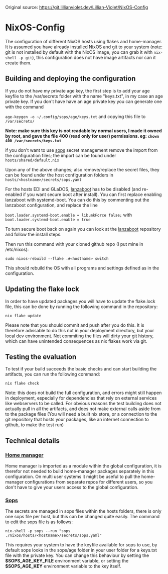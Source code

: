Original source: https://git.lillianviolet.dev/Lillian-Violet/NixOS-Config

# NixOS-Config

The configuration of different NixOS hosts using flakes and home-manager. It is assumed you have already installed NixOS and git to your system (note: git is not installed by default with the NixOS image, you can grab it with ``nix-shell -p git``), this configuration does not have image artifacts nor can it create them.

## Building and deploying the configuration

If you do not have my private age key, the first step is to add your age keyfile to the /var/secrets folder with the name "keys.txt", in my case an age private key. If you don't have have an age private key you can generate one with the command

``age-keygen -o ~/.config/sops/age/keys.txt`` and copying this file to ``/var/secrets/``

**Note: make sure this key is not readable by normal users, I made it owned by root, and gave the file 400 (read only for user) permissions. eg: ``chown 400 /var/secrets/keys.txt``**

if you don't want to use [sops](https://github.com/Mic92/sops-nix) secret management remove the import from the configuration files; the import can be found under
``hosts/shared/default.nix``

Upon any of the above changes; also remove/replace the secret files, they can be found under the host configuration folders in
``hosts/<hostname>/secrets/sops.yaml``

For the hosts EDI and GLaDOS, [lanzaboot](https://github.com/nix-community/lanzaboote) has to be disabled (and re-enabled if you want secure boot after install). You can first replace enabling lanzaboot with systemd-boot. You can do this by commenting out the lanzaboot configuration, and replace the line

 ``boot.loader.systemd-boot.enable = lib.mkForce false;`` with ``boot.loader.systemd-boot.enable = true``

 To turn secure boot back on again you can look at the [lanzaboot](https://github.com/nix-community/lanzaboote) repository and follow the install steps.

Then run this command with your cloned github repo (I put mine in /etc/nixos):

``sudo nixos-rebuild --flake .#<hostname> switch``

This should rebuild the OS with all programs and settings defined as in the configuration.

## Updating the flake lock

In order to have updated packages you will have to update the flake.lock file, this can be done by running the following command in the repository:

``nix flake update``  

Please note that you should commit and push after you do this. It is therefore advisable to do this not in your deployment directory, but your local dev environment. Not commiting the files will dirty your git history, which can have unintended consequences as nix flakes work via git.

## Testing the evaluation

To test if your build succeeds the basic checks and can start building the artifacts, you can run the following command:

``nix flake check``

Note: this does not build the full configuration, and errors might still happen in deployment, especially for dependencies that rely on external services like webservers to be called. For obvious reasons the test building does not actually pull in all the artifacts, and does not make external calls aside from to the package files (You will need a built nix store, or a connection to the git repository that hosts your packages, like an internet connection to github, to make the test run)

## Technical details

### [Home manager](https://github.com/nix-community/home-manager)
Home manager is imported as a module within the global configuration, it is therefor not needed to build home-manager packages separately in this configuration. On multi user systems it might be useful to pull the home-manager configurations from separate repos for different users, so you don't have to give your users access to the global configuration.

### [Sops](https://github.com/Mic92/sops-nix)
The secrets are managed in sops files within the hosts folders, there is only one sops file per host, but this can be changed quite easily. The command to edit the sops file is as follows:

``nix-shell -p sops --run "sops ./nixos/hosts/<hostname>/secrets/sops.yaml"``

This requires your system to have the keyfile available for sops to use, by default sops looks in the sops/age folder in your user folder for a keys.txt file with the private key. You can change this behaviour by setting the **\$SOPS_AGE_KEY_FILE** environment variable, or setting the **\$SOPS_AGE_KEY** environment variable to the key itself.